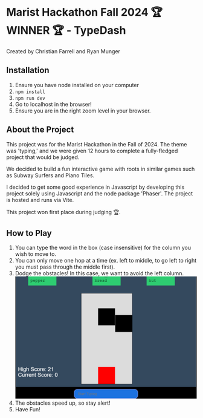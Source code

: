 # Marist Hackathon Fall 2024 🏆 WINNER 🏆 - TypeDash

Created by Christian Farrell and Ryan Munger

## Installation
1. Ensure you have node installed on your computer
2. `npm install` 
3. `npm run dev`
4. Go to localhost in the browser!
5. Ensure you are in the right zoom level in your browser.

## About the Project
This project was for the Marist Hackathon in the Fall of 2024. The theme was 'typing,' and we were given 12 hours to complete a fully-fledged project that would be judged. 

We decided to build a fun interactive game with roots in similar games such as Subway Surfers and Piano Tiles. 

I decided to get some good experience in Javascript by developing this project solely using Javascript and the node package 'Phaser'. The project is hosted and runs via Vite.

This project won first place during judging 🏆.

## How to Play  
1. You can type the word in the box (case insensitive) for the column you wish to move to.
2. You can only move one hop at a time (ex. left to middle, to go left to right you must pass through the middle first).
3. Dodge the obstacles! In this case, we want to avoid the left column.
![The Game](resources/Game_View.png)
4. The obstacles speed up, so stay alert!
5. Have Fun!
